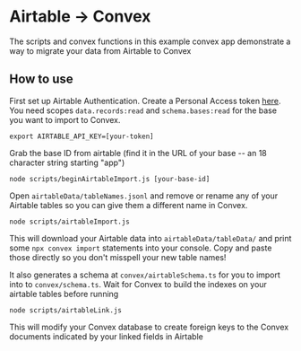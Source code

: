 # Airtable -> Convex

The scripts and convex functions in this example convex app demonstrate a way to migrate your data from Airtable to Convex

## How to use

First set up Airtable Authentication. Create a Personal Access token [here](https://airtable.com/create/tokens).
You need scopes `data.records:read` and `schema.bases:read` for the base you want to import to Convex.

`export AIRTABLE_API_KEY=[your-token]`

Grab the base ID from airtable (find it in the URL of your base -- an 18 character string starting "app")

`node scripts/beginAirtableImport.js [your-base-id]`

Open `airtableData/tableNames.jsonl` and remove or rename any of your Airtable tables so you can give them a different name in Convex.

`node scripts/airtableImport.js`

This will download your Airtable data into `airtableData/tableData/` and print some `npx convex import` statements into your console. Copy and paste those directly so you don't misspell your new table names!

It also generates a schema at `convex/airtableSchema.ts` for you to import into to `convex/schema.ts`. Wait for Convex to build the indexes on your airtable tables before running

`node scripts/airtableLink.js`

This will modify your Convex database to create foreign keys to the Convex documents indicated by your linked fields in Airtable
